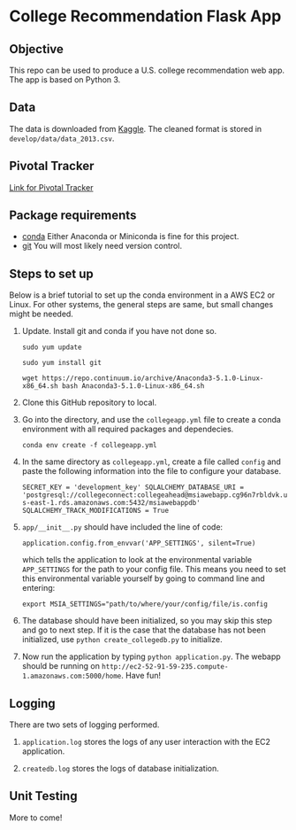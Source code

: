 # College Recommendation Flask App

## Objective 
This repo can be used to produce a U.S. college recommendation web app. The app is based on Python 3.

## Data
The data is downloaded from [Kaggle](https://www.kaggle.com/jpico6/predicting-college-graduation/data). The cleaned format is stored in `develop/data/data_2013.csv`.

## Pivotal Tracker
[Link for Pivotal Tracker](https://www.pivotaltracker.com/n/projects/2144165)

## Package requirements
* [conda](https://anaconda.org/) Either Anaconda or Miniconda is fine for this project.
* [git](https://git-scm.com/) You will most likely need version control.

## Steps to set up
Below is a brief tutorial to set up the conda environment in a AWS EC2 or Linux. For other systems, the general steps are same, but small changes might be needed. 

1. Update. Install git and conda if you have not done so.

    `sudo yum update`

    `sudo yum install git`

    `wget https://repo.continuum.io/archive/Anaconda3-5.1.0-Linux-x86_64.sh
    bash Anaconda3-5.1.0-Linux-x86_64.sh`

2. Clone this GitHub repository to local.

3. Go into the directory, and use the `collegeapp.yml` file to create a conda environment with all required packages and dependecies.

    `conda env create -f collegeapp.yml`

4. In the same directory as `collegeapp.yml`, create a file called `config` and paste the following information into the file to configure your database.

    `SECRET_KEY = 'development_key'
    SQLALCHEMY_DATABASE_URI = 'postgresql://collegeconnect:collegeahead@msiawebapp.cg96n7rbldvk.us-east-1.rds.amazonaws.com:5432/msiawebappdb'
    SQLALCHEMY_TRACK_MODIFICATIONS = True`

5. `app/__init__.py` should have included the line of code: 

    `application.config.from_envvar('APP_SETTINGS', silent=True)`
    
    which tells the application to look at the environmental variable `APP_SETTINGS` for the path to your config file. 
    This means you need to set this environmental variable yourself by going to command line and entering:
    
    `export MSIA_SETTINGS="path/to/where/your/config/file/is.config`

6. The database should have been initialized, so you may skip this step and go to next step. If it is the case that the database has not been initialized, use `python create_collegedb.py` to initialize.

7. Now run the application by typing `python application.py`. The webapp should be running on `http://ec2-52-91-59-235.compute-1.amazonaws.com:5000/home`. Have fun!

## Logging
There are two sets of logging performed. 

1. `application.log` stores the logs of any user interaction with the EC2 application.

2. `createdb.log` stores the logs of database initialization.

## Unit Testing
More to come!